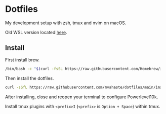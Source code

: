 # Dotfiles

My development setup with zsh, tmux and nvim on macOS.

Old WSL version located [here](/WSL.md).

## Install

First install brew.

```bash
/bin/bash -c "$(curl -fsSL https://raw.githubusercontent.com/Homebrew/install/HEAD/install.sh)"
```

Then install the dotfiles.

```bash
curl -sSfL https://raw.githubusercontent.com/mvahaste/dotfiles/main/install-macos.sh | sh
```

After installing, close and reopen your terminal to configure Powerlevel10k.

Install tmux plugins with `<prefix>I` (`<prefix>` is `Option + Space`) within tmux.
